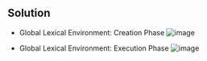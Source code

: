 ## Solution

- Global Lexical Environment: Creation Phase
![image](https://user-images.githubusercontent.com/18373774/116275352-2af3bd00-a749-11eb-90d9-9dbc8b134526.png)

- Global Lexical Environment: Execution Phase
![image](https://user-images.githubusercontent.com/18373774/116278851-82475c80-a74c-11eb-9b6b-b23cfe7f04c2.png)


